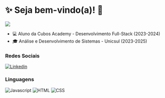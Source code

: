 # :sparkles: Seja bem-vindo(a)! :vulcan_salute:

![](https://komarev.com/ghpvc/?username=Jowtrumundu&color=000000)

- :computer: Aluno da Cubos Academy - Desenvolvimento Full-Stack (2023-2024)
- :mortar_board: Análise e Desenvolvimento de Sistemas - Unicsul (2023-2025)

### Redes Sociais

[![Linkedin](https://img.shields.io/badge/LinkedIn-0077B5?style=flat&logo=linkedin)](https://www.linkedin.com/in/jonatan-dimambro/)

### Linguagens

![Javascript](https://img.shields.io/badge/Javascript-282C34?style=flat&logo=javascript)
![HTML](https://img.shields.io/badge/HTML-282C34?logo=html5)
![CSS](https://img.shields.io/badge/CSS-282C34?logo=css3&logoColor=1572B6)

